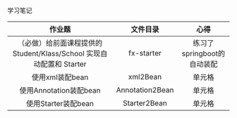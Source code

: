 学习笔记

| 作业题 | 文件目录 | 心得 |
| :----:| :----: | :----: |
| （必做）给前面课程提供的 Student/Klass/School 实现自动配置和 Starter | fx-starter | 练习了springboot的自动装配 |
| 使用xml装配bean | xml2Bean | 单元格 |
| 使用Annotation装配bean | Annotation2Bean | 单元格 |
| 使用Starter装配bean | Starter2Bean | 单元格 |
